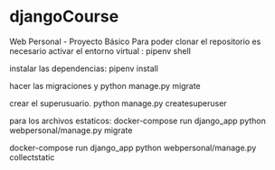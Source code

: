 # djangoCourse
Web Personal - Proyecto Básico
Para poder clonar el repositorio es necesario activar el entorno virtual : pipenv shell

instalar las dependencias: 
pipenv install

hacer las migraciones y 
python manage.py migrate

crear el superusuario.
python manage.py createsuperuser

para los archivos estaticos:
docker-compose run django_app python webpersonal/manage.py migrate

docker-compose run django_app python webpersonal/manage.py collectstatic